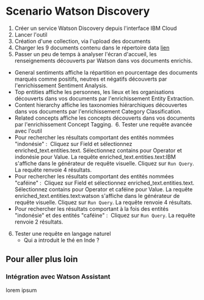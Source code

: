# Scenario Watson Discovery

1. Créer un service Watson Discovery depuis l'interface IBM Cloud
2. Lancer l'outil
3. Création d'une collection, via l'upload des documents
4. Charger les 9 documents contenu dans le répertoire data [lien](https://github.com/vperrinfr/Watson_Academy/tree/master/Watson_Discovery/data)
5. Passer un peu de temps à analyser l'écran d'accueil, les renseignements découverts par Watson dans vos documents enrichis. 
- General sentiments affiche la répartition en pourcentage des documents marqués comme positifs, neutres et négatifs découverts par l'enrichissement Sentiment Analysis. 
- Top entities affiche les personnes, les lieux et les organisations découverts dans vos documents par l'enrichissement Entity Extraction. 
- Content hierarchy affiche les taxonomies hiérarchiques découvertes dans vos documents par l'enrichissement Category Classification. 
- Related concepts affiche les concepts découverts dans vos documents par l'enrichissement Concept Tagging. 
6. Tester une requête avancée avec l'outil
-   Pour rechercher les résultats comportant des entités nommées "indonésie" :  Cliquez sur Field et sélectionnez enriched_text.entities.text. Sélectionnez contains pour Operator et indonésie pour Value. La requête enriched_text.entities.text:IBM s'affiche dans le générateur de requête visuelle. Cliquez sur `Run Query`. La requête renvoie 4 résultats.  
- Pour rechercher les résultats comportant des entités nommées "caféine" :  Cliquez sur Field et sélectionnez enriched_text.entities.text. Sélectionnez contains pour Operator et caféine pour Value. La requête enriched_text.entities.text:watson s'affiche dans le générateur de requête visuelle. Cliquez sur `Run Query`. La requête renvoie 4 résultats. 
- Pour rechercher les résultats comportant à la fois des entités "indonésie" et des entités "caféine" :  Cliquez sur `Run Query`. La requête renvoie 2 résultats.

6. Tester une requête en langage naturel 
    -  Qui a introduit le thé en Inde ?

## Pour aller plus loin

### Intégration avec Watson Assistant

lorem ipsum